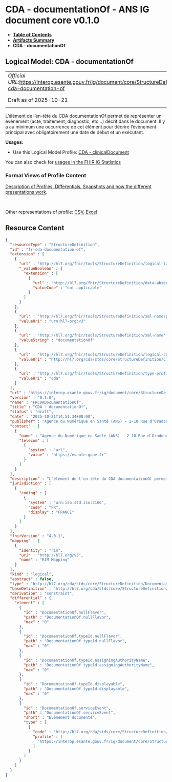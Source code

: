 # CDA - documentationOf - ANS IG document core v0.1.0

* [**Table of Contents**](toc.md)
* [**Artifacts Summary**](artifacts.md)
* **CDA - documentationOf**

## Logical Model: CDA - documentationOf 

| | |
| :--- | :--- |
| *Official URL*:https://interop.esante.gouv.fr/ig/document/core/StructureDefinition/fr-cda-documentation-of | *Version*:0.1.0 |
| Draft as of 2025-10-21 | *Computable Name*:FRCDADocumentationOf |

 
L’élément de l’en-tête du CDA documentationOf permet de représenter un évènement (acte, traitement, diagnostic, etc…) décrit dans le document. Il y a au minimum une occurrence de cet élément pour décrire l’évènement principal avec obligatoirement une date de début et un exécutant. 

**Usages:**

* Use this Logical Model Profile: [CDA - clinicalDocument](StructureDefinition-fr-cda-clinical-document.md)

You can also check for [usages in the FHIR IG Statistics](https://packages2.fhir.org/xig/ans.document.fr.core|current/StructureDefinition/fr-cda-documentation-of)

### Formal Views of Profile Content

 [Description of Profiles, Differentials, Snapshots and how the different presentations work](http://build.fhir.org/ig/FHIR/ig-guidance/readingIgs.html#structure-definitions). 

 

Other representations of profile: [CSV](StructureDefinition-fr-cda-documentation-of.csv), [Excel](StructureDefinition-fr-cda-documentation-of.xlsx) 



## Resource Content

```json
{
  "resourceType" : "StructureDefinition",
  "id" : "fr-cda-documentation-of",
  "extension" : [
    {
      "url" : "http://hl7.org/fhir/tools/StructureDefinition/logical-target",
      "_valueBoolean" : {
        "extension" : [
          {
            "url" : "http://hl7.org/fhir/StructureDefinition/data-absent-reason",
            "valueCode" : "not-applicable"
          }
        ]
      }
    },
    {
      "url" : "http://hl7.org/fhir/tools/StructureDefinition/xml-namespace",
      "valueUri" : "urn:hl7-org:v3"
    },
    {
      "url" : "http://hl7.org/fhir/tools/StructureDefinition/xml-name",
      "valueString" : "documentationOf"
    },
    {
      "url" : "http://hl7.org/fhir/tools/StructureDefinition/logical-container",
      "valueUri" : "http://hl7.org/cda/stds/core/StructureDefinition/ClinicalDocument"
    },
    {
      "url" : "http://hl7.org/fhir/tools/StructureDefinition/type-profile-style",
      "valueUri" : "cda"
    }
  ],
  "url" : "https://interop.esante.gouv.fr/ig/document/core/StructureDefinition/fr-cda-documentation-of",
  "version" : "0.1.0",
  "name" : "FRCDADocumentationOf",
  "title" : "CDA - documentationOf",
  "status" : "draft",
  "date" : "2025-10-21T14:51:34+00:00",
  "publisher" : "Agence du Numérique en Santé (ANS) - 2-10 Rue d'Oradour-sur-Glane, 75015 Paris",
  "contact" : [
    {
      "name" : "Agence du Numérique en Santé (ANS) - 2-10 Rue d'Oradour-sur-Glane, 75015 Paris",
      "telecom" : [
        {
          "system" : "url",
          "value" : "https://esante.gouv.fr"
        }
      ]
    }
  ],
  "description" : "L'élément de l'en-tête du CDA documentationOf permet de représenter un évènement (acte, traitement, diagnostic, etc…) décrit dans le document. Il y a au minimum une occurrence de cet élément pour décrire l'évènement principal avec obligatoirement une date de début et un exécutant.",
  "jurisdiction" : [
    {
      "coding" : [
        {
          "system" : "urn:iso:std:iso:3166",
          "code" : "FR",
          "display" : "FRANCE"
        }
      ]
    }
  ],
  "fhirVersion" : "4.0.1",
  "mapping" : [
    {
      "identity" : "rim",
      "uri" : "http://hl7.org/v3",
      "name" : "RIM Mapping"
    }
  ],
  "kind" : "logical",
  "abstract" : false,
  "type" : "http://hl7.org/cda/stds/core/StructureDefinition/DocumentationOf",
  "baseDefinition" : "http://hl7.org/cda/stds/core/StructureDefinition/DocumentationOf",
  "derivation" : "constraint",
  "differential" : {
    "element" : [
      {
        "id" : "DocumentationOf.nullFlavor",
        "path" : "DocumentationOf.nullFlavor",
        "max" : "0"
      },
      {
        "id" : "DocumentationOf.typeId.nullFlavor",
        "path" : "DocumentationOf.typeId.nullFlavor",
        "max" : "0"
      },
      {
        "id" : "DocumentationOf.typeId.assigningAuthorityName",
        "path" : "DocumentationOf.typeId.assigningAuthorityName",
        "max" : "0"
      },
      {
        "id" : "DocumentationOf.typeId.displayable",
        "path" : "DocumentationOf.typeId.displayable",
        "max" : "0"
      },
      {
        "id" : "DocumentationOf.serviceEvent",
        "path" : "DocumentationOf.serviceEvent",
        "short" : "Évènement documenté",
        "type" : [
          {
            "code" : "http://hl7.org/cda/stds/core/StructureDefinition/ServiceEvent",
            "profile" : [
              "https://interop.esante.gouv.fr/ig/document/core/StructureDefinition/fr-cda-service-event"
            ]
          }
        ]
      }
    ]
  }
}

```
